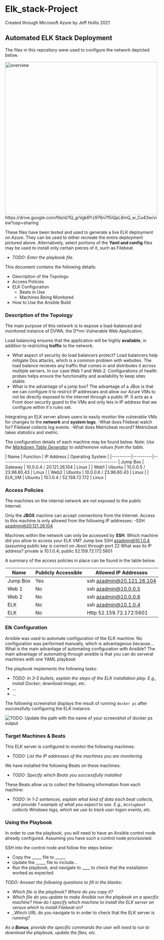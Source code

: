 # Elk_stack-Project
Created through Microsoft Azure by Jeff Hollis 2021
## Automated ELK Stack Deployment

The files in this repository were used to configure the network depicted below.

<img width="499" alt="overview" src="https://user-images.githubusercontent.com/87458325/146653717-dacecb42-c068-4425-ba65-5b629168ed7e.PNG">
https://drive.google.com/file/d/1Q_grVgkRYz976n7f5iQpL8mQ_w_Cu43w/view?usp=sharing


These files have been tested and used to generate a live ELK deployment on Azure. They can be used to either recreate the entire deployment pictured above. Alternatively, select portions of the **Yaml and config** files may be used to install only certain pieces of it, such as Filebeat.

  - _TODO: Enter the playbook file._

This document contains the following details:
- Description of the Topologu
- Access Policies
- ELK Configuration
  - Beats in Use
  - Machines Being Monitored
- How to Use the Ansible Build


### Description of the Topology

The main purpose of this network is to expose a load-balanced and monitored instance of DVWA, the D*mn Vulnerable Web Application.

Load balancing ensures that the application will be highly **available**, in addition to restricting **traffic** to the network.
 
- What aspect of security do load balancers protect? Load balancers help mitigate Dos attacks, which is a common problem with websites. The load balance recieves any traffic that comes in and distributes it across multiple servers. In our case Web 1 and Web 2. Configurations of health probes helps ensure the functionality and availability to keep sites stable.
- What is the advantage of a jump box? The advantage of a JBox is that we can configure it to restrict IP addresses and allow our Azure VMs to not be directly exposed to the internet through a public IP. It acts as a Front door security guard to the VMs and only lets in IP address that we configure within it's rules set. 

Integrating an ELK server allows users to easily monitor the vulnerable VMs for changes to the **network** and **system logs**.
-What does Filebeat watch for? Filebeat collects log events.
-What does Metricbeat record? Metricbeat takes statistics and metric.

The configuration details of each machine may be found below.
_Note: Use the [Markdown Table Generator](http://www.tablesgenerator.com/markdown_tables) to add/remove values from the table_.

| Name     | Function | IP Address                         |     Operating System |
|----------|----------|-----------------------------------------------------------
| Jump Box | Gateway  | 10.0.0.4 / 20.121.26.104           |     Linux            |
| Web1     |   Ubuntu | 10.0.0.5 / 23.96.60.43             |     Linux            |
| Web2     |   Ubuntu | 10.0.0.6 / 23.96.60.43             |     Linux            |
| ELK_VM   |   Ubuntu | 10.1.0.4 / 52.159.72.172           |     Linux            |


### Access Policies

The machines on the internal network are not exposed to the public Internet. 

Only the **JBOX** machine can accept connections from the Internet. Access to this machine is only allowed from the following IP addresses:
-SSH azadmin@20.121.26.104

Machines within the network can only be accessed by **SSH**.
Which machine did you allow to access your ELK VM? Jump box SSH azadmin@10.1.0.4 (assuming public key is correct on Jbox) through port 22
What was its IP address? private is 10.1.0.4; public 52.159.72.172:5601

A summary of the access policies in place can be found in the table below.

| Name     | Publicly Accessible | Allowed IP Addresses         |
|----------|---------------------|------------------------------|
| Jump Box |  Yes                | ssh azadmin@20.121.26.104    |
| Web 1    |  No                 | ssh azadmin@10.0.0.5         |
| Web 2    |  No                 | ssh azadmin@10.0.0.6         |
| ELK      |  No                 | ssh azadmin@10.1.0.4         |
| ELK      |  No                 | Http 52.159.72.172:5601      |


### Elk Configuration

Ansible was used to automate configuration of the ELK machine. No configuration was performed manually, which is advantageous because...
What is the main advantage of automating configuration with Ansible? The main advantage of automating through ansible is that you can do serveral machines with one YAML playbook

The playbook implements the following tasks:
- _TODO: In 3-5 bullets, explain the steps of the ELK installation play. E.g., install Docker; download image; etc._
- ...
- ...

The following screenshot displays the result of running `docker ps` after successfully configuring the ELK instance.

![TODO: Update the path with the name of your screenshot of docker ps output](Images/docker_ps_output.png)

### Target Machines & Beats
This ELK server is configured to monitor the following machines:
- _TODO: List the IP addresses of the machines you are monitoring_

We have installed the following Beats on these machines:
- _TODO: Specify which Beats you successfully installed_

These Beats allow us to collect the following information from each machine:
- _TODO: In 1-2 sentences, explain what kind of data each beat collects, and provide 1 example of what you expect to see. E.g., `Winlogbeat` collects Windows logs, which we use to track user logon events, etc._

### Using the Playbook
In order to use the playbook, you will need to have an Ansible control node already configured. Assuming you have such a control node provisioned: 

SSH into the control node and follow the steps below:
- Copy the _____ file to _____.
- Update the _____ file to include...
- Run the playbook, and navigate to ____ to check that the installation worked as expected.

_TODO: Answer the following questions to fill in the blanks:_
- _Which file is the playbook? Where do you copy it?_
- _Which file do you update to make Ansible run the playbook on a specific machine? How do I specify which machine to install the ELK server on versus which to install Filebeat on?_
- _Which URL do you navigate to in order to check that the ELK server is running?

_As a **Bonus**, provide the specific commands the user will need to run to download the playbook, update the files, etc._
